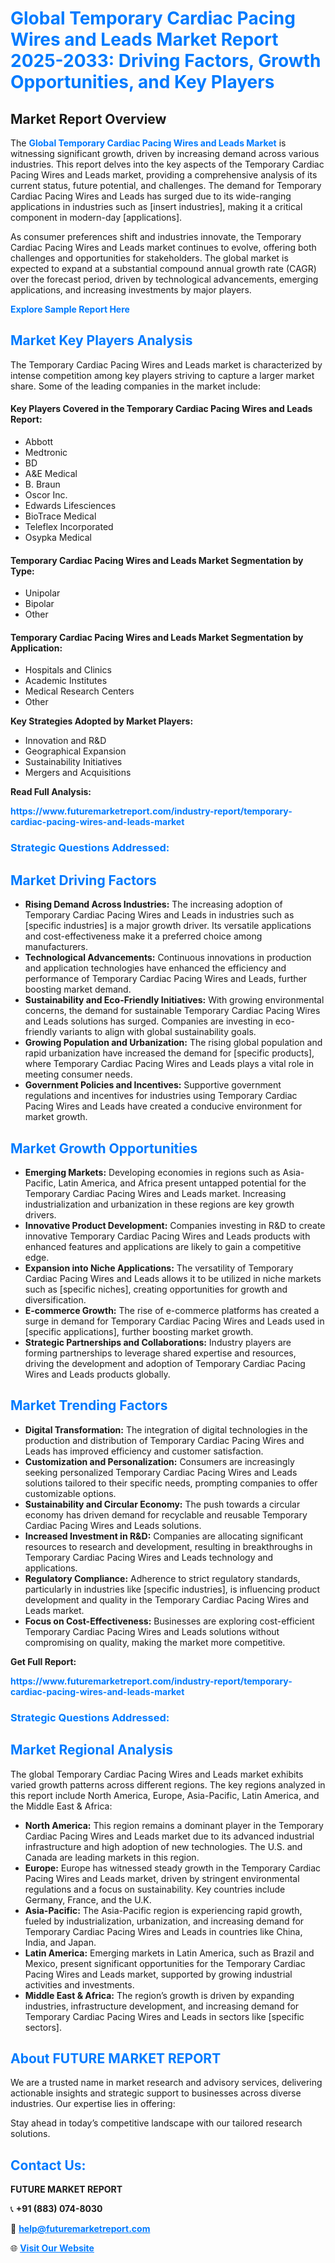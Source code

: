 <h1 style="color: #007BFF;">Global Temporary Cardiac Pacing Wires and Leads Market Report 2025-2033: Driving Factors, Growth Opportunities, and Key Players</h1>

<section id="overview">
<h2>Market Report Overview</h2>
<p>The <a href="https://www.futuremarketreport.com/industry-report/temporary-cardiac-pacing-wires-and-leads-market" style="color: #007BFF; text-decoration: none;"><strong>Global Temporary Cardiac Pacing Wires and Leads Market</strong></a> is witnessing significant growth, driven by increasing demand across various industries. This report delves into the key aspects of the Temporary Cardiac Pacing Wires and Leads market, providing a comprehensive analysis of its current status, future potential, and challenges. The demand for Temporary Cardiac Pacing Wires and Leads has surged due to its wide-ranging applications in industries such as [insert industries], making it a critical component in modern-day [applications].</p>
<p>As consumer preferences shift and industries innovate, the Temporary Cardiac Pacing Wires and Leads market continues to evolve, offering both challenges and opportunities for stakeholders. The global market is expected to expand at a substantial compound annual growth rate (CAGR) over the forecast period, driven by technological advancements, emerging applications, and increasing investments by major players.</p>
</section>

<section id="overview">
<p><a href="https://www.futuremarketreport.com/request-sample/reportId=61831" style="color: #007BFF; text-decoration: none;"><strong>Explore Sample Report Here</strong></a></p>
</section>

<section id="key-players">
<h2 style="color: #007BFF;">Market Key Players Analysis</h2>
<p>The Temporary Cardiac Pacing Wires and Leads market is characterized by intense competition among key players striving to capture a larger market share. Some of the leading companies in the market include:</p>
<h4>Key Players Covered in the Temporary Cardiac Pacing Wires and Leads Report:</h4>
<ul><li>Abbott</li><li>Medtronic</li><li>BD</li><li>A&amp;E Medical</li><li>B. Braun</li><li>Oscor Inc.</li><li>Edwards Lifesciences</li><li>BioTrace Medical</li><li>Teleflex Incorporated</li><li>Osypka Medical</li></ul>
<h4>Temporary Cardiac Pacing Wires and Leads Market Segmentation by Type:</h4>
<ul><li>Unipolar</li><li>Bipolar</li><li>Other</li></ul>

<h4>Temporary Cardiac Pacing Wires and Leads Market Segmentation by Application:</h4>
<ul><li>Hospitals and Clinics</li><li>Academic Institutes</li><li>Medical Research Centers</li><li>Other</li></ul>
<p><strong>Key Strategies Adopted by Market Players:</strong></p>
<ul>
<li>Innovation and R&D</li>
<li>Geographical Expansion</li>
<li>Sustainability Initiatives</li>
<li>Mergers and Acquisitions</li>
</ul>
</section>

<section>
<p><strong>Read Full Analysis: </strong></p><a href="https://www.futuremarketreport.com/industry-report/temporary-cardiac-pacing-wires-and-leads-market" style="color: #007BFF; text-decoration: none;"><strong>https://www.futuremarketreport.com/industry-report/temporary-cardiac-pacing-wires-and-leads-market</strong></a>
<h3 style="color: #007BFF;">Strategic Questions Addressed:</h3>
</section>

<section id="driving-factors">
<h2 style="color: #007BFF;">Market Driving Factors</h2>
<ul>
<li><strong>Rising Demand Across Industries:</strong> The increasing adoption of Temporary Cardiac Pacing Wires and Leads in industries such as [specific industries] is a major growth driver. Its versatile applications and cost-effectiveness make it a preferred choice among manufacturers.</li>
<li><strong>Technological Advancements:</strong> Continuous innovations in production and application technologies have enhanced the efficiency and performance of Temporary Cardiac Pacing Wires and Leads, further boosting market demand.</li>
<li><strong>Sustainability and Eco-Friendly Initiatives:</strong> With growing environmental concerns, the demand for sustainable Temporary Cardiac Pacing Wires and Leads solutions has surged. Companies are investing in eco-friendly variants to align with global sustainability goals.</li>
<li><strong>Growing Population and Urbanization:</strong> The rising global population and rapid urbanization have increased the demand for [specific products], where Temporary Cardiac Pacing Wires and Leads plays a vital role in meeting consumer needs.</li>
<li><strong>Government Policies and Incentives:</strong> Supportive government regulations and incentives for industries using Temporary Cardiac Pacing Wires and Leads have created a conducive environment for market growth.</li>
</ul>
</section>

<section id="growth-opportunities">
<h2 style="color: #007BFF;">Market Growth Opportunities</h2>
<ul>
<li><strong>Emerging Markets:</strong> Developing economies in regions such as Asia-Pacific, Latin America, and Africa present untapped potential for the Temporary Cardiac Pacing Wires and Leads market. Increasing industrialization and urbanization in these regions are key growth drivers.</li>
<li><strong>Innovative Product Development:</strong> Companies investing in R&D to create innovative Temporary Cardiac Pacing Wires and Leads products with enhanced features and applications are likely to gain a competitive edge.</li>
<li><strong>Expansion into Niche Applications:</strong> The versatility of Temporary Cardiac Pacing Wires and Leads allows it to be utilized in niche markets such as [specific niches], creating opportunities for growth and diversification.</li>
<li><strong>E-commerce Growth:</strong> The rise of e-commerce platforms has created a surge in demand for Temporary Cardiac Pacing Wires and Leads used in [specific applications], further boosting market growth.</li>
<li><strong>Strategic Partnerships and Collaborations:</strong> Industry players are forming partnerships to leverage shared expertise and resources, driving the development and adoption of Temporary Cardiac Pacing Wires and Leads products globally.</li>
</ul>
</section>

<section id="trending-factors">
<h2 style="color: #007BFF;">Market Trending Factors</h2>
<ul>
<li><strong>Digital Transformation:</strong> The integration of digital technologies in the production and distribution of Temporary Cardiac Pacing Wires and Leads has improved efficiency and customer satisfaction.</li>
<li><strong>Customization and Personalization:</strong> Consumers are increasingly seeking personalized Temporary Cardiac Pacing Wires and Leads solutions tailored to their specific needs, prompting companies to offer customizable options.</li>
<li><strong>Sustainability and Circular Economy:</strong> The push towards a circular economy has driven demand for recyclable and reusable Temporary Cardiac Pacing Wires and Leads solutions.</li>
<li><strong>Increased Investment in R&D:</strong> Companies are allocating significant resources to research and development, resulting in breakthroughs in Temporary Cardiac Pacing Wires and Leads technology and applications.</li>
<li><strong>Regulatory Compliance:</strong> Adherence to strict regulatory standards, particularly in industries like [specific industries], is influencing product development and quality in the Temporary Cardiac Pacing Wires and Leads market.</li>
<li><strong>Focus on Cost-Effectiveness:</strong> Businesses are exploring cost-efficient Temporary Cardiac Pacing Wires and Leads solutions without compromising on quality, making the market more competitive.</li>
</ul>
</section>

<section>
<p><strong>Get Full Report: </strong></p><a href="https://www.futuremarketreport.com/industry-report/temporary-cardiac-pacing-wires-and-leads-market" style="color: #007BFF; text-decoration: none;"><strong>https://www.futuremarketreport.com/industry-report/temporary-cardiac-pacing-wires-and-leads-market</strong></a>
<h3 style="color: #007BFF;">Strategic Questions Addressed:</h3>
</section>


<section id="regional-analysis">
<h2 style="color: #007BFF;">Market Regional Analysis</h2>
<p>The global Temporary Cardiac Pacing Wires and Leads market exhibits varied growth patterns across different regions. The key regions analyzed in this report include North America, Europe, Asia-Pacific, Latin America, and the Middle East & Africa:</p>
<ul>
<li><strong>North America:</strong> This region remains a dominant player in the Temporary Cardiac Pacing Wires and Leads market due to its advanced industrial infrastructure and high adoption of new technologies. The U.S. and Canada are leading markets in this region.</li>
<li><strong>Europe:</strong> Europe has witnessed steady growth in the Temporary Cardiac Pacing Wires and Leads market, driven by stringent environmental regulations and a focus on sustainability. Key countries include Germany, France, and the U.K.</li>
<li><strong>Asia-Pacific:</strong> The Asia-Pacific region is experiencing rapid growth, fueled by industrialization, urbanization, and increasing demand for Temporary Cardiac Pacing Wires and Leads in countries like China, India, and Japan.</li>
<li><strong>Latin America:</strong> Emerging markets in Latin America, such as Brazil and Mexico, present significant opportunities for the Temporary Cardiac Pacing Wires and Leads market, supported by growing industrial activities and investments.</li>
<li><strong>Middle East & Africa:</strong> The region’s growth is driven by expanding industries, infrastructure development, and increasing demand for Temporary Cardiac Pacing Wires and Leads in sectors like [specific sectors].</li>
</ul>
</section>

<footer>
<h2 style="color: #007BFF;">About FUTURE MARKET REPORT</h2>
<p>We are a trusted name in market research and advisory services, delivering actionable insights and strategic support to businesses across diverse industries. Our expertise lies in offering:</p>

<p>Stay ahead in today’s competitive landscape with our tailored research solutions.</p>

<h2 style="color: #007BFF;">Contact Us:</h2>
<p><strong>FUTURE MARKET REPORT</strong></p>
<p>📞 <strong>+91 (883) 074-8030</strong></p>
<p>📧 <strong><a href="mailto:help@futuremarketreport.com" style="color: #007BFF;">help@futuremarketreport.com</a></strong></p>
<p>🌐 <strong><a href="https://www.futuremarketreport.com/" style="color: #007BFF;">Visit Our Website</a></strong></p>
</footer>